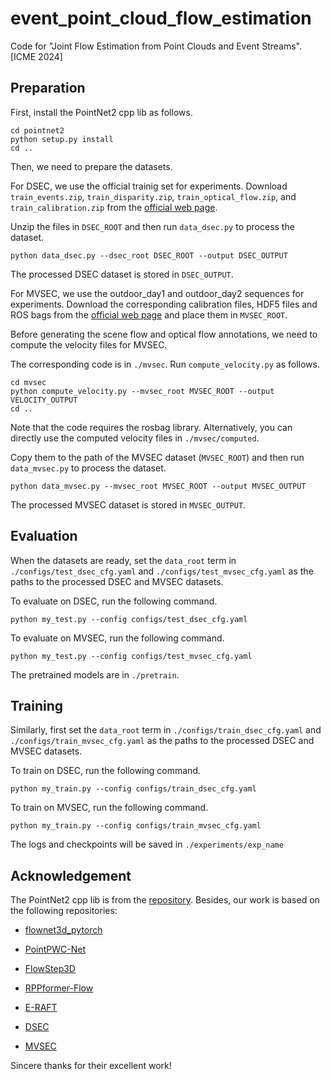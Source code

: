 # event_point_cloud_flow_estimation
Code for "Joint Flow Estimation from Point Clouds and Event Streams". [ICME 2024]

## Preparation
First, install the PointNet2 cpp lib as follows.
```
cd pointnet2
python setup.py install
cd ..
```
Then, we need to prepare the datasets.

For DSEC, we use the official trainig set for experiments. Download `train_events.zip`, `train_disparity.zip`, `train_optical_flow.zip`, and `train_calibration.zip` from the [official web page](https://dsec.ifi.uzh.ch/dsec-datasets/download/).

Unzip the files in `DSEC_ROOT` and then run `data_dsec.py` to process the dataset.
```
python data_dsec.py --dsec_root DSEC_ROOT --output DSEC_OUTPUT
```
The processed DSEC dataset is stored in `DSEC_OUTPUT`.

For MVSEC, we use the outdoor_day1 and outdoor_day2 sequences for experiments. Download the corresponding calibration files, HDF5 files and ROS bags from the [official web page](https://daniilidis-group.github.io/mvsec/download/) and place them in `MVSEC_ROOT`.

Before generating the scene flow and optical flow annotations, we need to compute the velocity files for MVSEC.

The corresponding code is in `./mvsec`. Run `compute_velocity.py` as follows.
```
cd mvsec
python compute_velocity.py --mvsec_root MVSEC_ROOT --output VELOCITY_OUTPUT
cd ..
```
Note that the code requires the rosbag library. Alternatively, you can directly use the computed velocity files in `./mvsec/computed`.

Copy them to the path of the MVSEC dataset (`MVSEC_ROOT`) and then run `data_mvsec.py` to process the dataset.
```
python data_mvsec.py --mvsec_root MVSEC_ROOT --output MVSEC_OUTPUT
```
The processed MVSEC dataset is stored in `MVSEC_OUTPUT`.

## Evaluation
When the datasets are ready, set the `data_root` term in `./configs/test_dsec_cfg.yaml` and `./configs/test_mvsec_cfg.yaml` as the paths to the processed DSEC and MVSEC datasets.

To evaluate on DSEC, run the following command.
```
python my_test.py --config configs/test_dsec_cfg.yaml
```

To evaluate on MVSEC, run the following command.
```
python my_test.py --config configs/test_mvsec_cfg.yaml
```

The pretrained models are in `./pretrain`.

## Training
Similarly, first set the `data_root` term in `./configs/train_dsec_cfg.yaml` and `./configs/train_mvsec_cfg.yaml` as the paths to the processed DSEC and MVSEC datasets.

To train on DSEC, run the following command.
```
python my_train.py --config configs/train_dsec_cfg.yaml
```

To train on MVSEC, run the following command.
```
python my_train.py --config configs/train_mvsec_cfg.yaml
```

The logs and checkpoints will be saved in `./experiments/exp_name`

## Acknowledgement
The PointNet2 cpp lib is from the [repository](https://github.com/sshaoshuai/Pointnet2.PyTorch).
Besides, our work is based on the following repositories:

* [flownet3d_pytorch](https://github.com/hyangwinter/flownet3d_pytorch)

* [PointPWC-Net](https://github.com/DylanWusee/PointPWC)

* [FlowStep3D](https://github.com/yairkit/flowstep3d)

* [RPPformer-Flow](https://github.com/ustc-hlli/RPPformer-Flow)

* [E-RAFT](https://github.com/uzh-rpg/E-RAFT)

* [DSEC](https://github.com/uzh-rpg/DSEC/tree/main)

* [MVSEC](https://github.com/daniilidis-group/mvsec/tree/master)

Sincere thanks for their excellent work!
